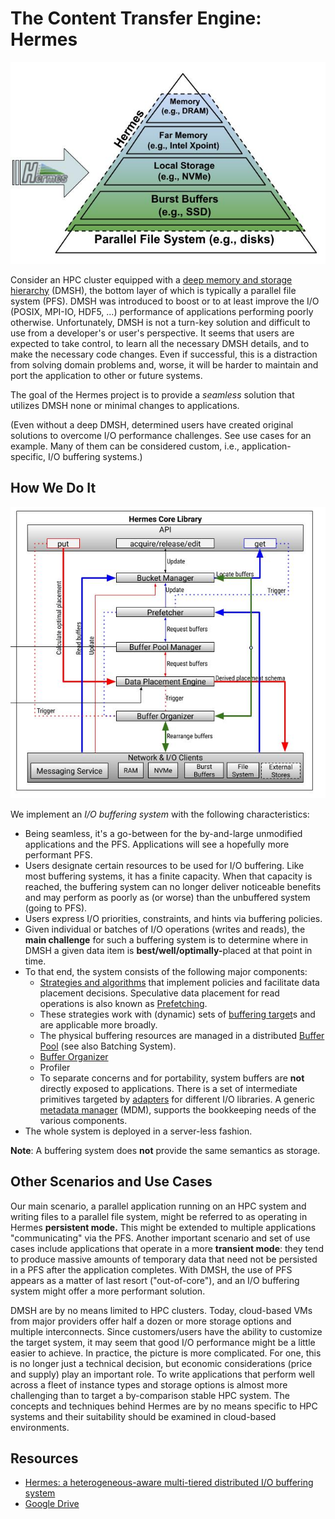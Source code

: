 # The Content Transfer Engine: Hermes

![Deep Memory and Storage Hierarchy (DMSH)](images/Hermes_hierachy.jpg)

Consider an HPC cluster equipped with a [deep memory and storage
hierarchy](components/examples) (DMSH), the bottom layer of
which is typically a parallel file system (PFS). DMSH was introduced to
boost or to at least improve the I/O (POSIX, MPI-IO, HDF5, ...)
performance of applications performing poorly otherwise. Unfortunately,
DMSH is not a turn-key solution and difficult to use from a developer's or user's
perspective. It seems that users are expected to
take control, to learn all the necessary DMSH details, and to make the
necessary code changes. Even if successful, this is a distraction from
solving domain problems and, worse, it will be harder to maintain and
port the application to other or future systems.

The goal of the Hermes project is to provide a _seamless_ solution that
utilizes DMSH none or minimal changes to applications.

(Even without a deep DMSH, determined users have created original
solutions to overcome I/O performance challenges. See use cases for an example. Many of them can be
considered custom, i.e., application-specific, I/O buffering systems.)

## How We Do It

![Hermes Core](images/Hermes_Core_Lib_internals.jpg)

We implement an _I/O buffering system_
with the following characteristics:

- Being seamless, it's a go-between for the by-and-large unmodified
  applications and the PFS. Applications will see a hopefully more
  performant PFS.
- Users designate certain resources to be used for I/O buffering. Like
  most buffering systems, it has a finite capacity. When that capacity
  is reached, the buffering system can no longer deliver noticeable
  benefits and may perform as poorly as (or worse) than the unbuffered
  system (going to PFS).
- Users express I/O priorities, constraints, and hints via buffering policies.
- Given individual or batches of I/O operations (writes and reads),
  the **main challenge** for such a buffering system is to determine
  where in DMSH a given data item is <b>best/well/optimally-</b>placed at
  that point in time.
- To that end, the system consists of the following major components:
  - [Strategies and algorithms](components/data-placement) that
    implement policies and facilitate
    data placement decisions. Speculative data
    placement for read operations is also known as
    [Prefetching](components/prefetcher).
  - These strategies work with (dynamic) sets of [buffering
    target](components/buffering-target)s and are applicable more
    broadly.
  - The physical buffering resources are managed in a distributed
    [Buffer Pool](components/buffer-pool) (see also Batching
    System).
  - [Buffer Organizer](components/buffer-organizer)
  - Profiler
  - To separate concerns and for portability, system buffers are
    **not** directly exposed to applications. There is a set of
    intermediate primitives targeted by
    [adapters](adapters) for different I/O libraries. A
    generic [metadata manager](components/distributed-metadata) (MDM),
    supports the bookkeeping needs of the various components.
- The whole system is deployed in a server-less fashion.

**Note**: A buffering system does **not** provide the same semantics as
storage.

## Other Scenarios and Use Cases

Our main scenario, a parallel application running on an HPC system and
writing files to a parallel file system, might be referred to as
operating in Hermes **persistent mode.** This might be extended to
multiple applications "communicating" via the PFS. Another important
scenario and set of use cases include applications that operate in a
more **transient mode**: they tend to produce massive amounts of
temporary data that need not be persisted in a PFS after the application
completes. With DMSH, the use of PFS appears as a matter of last resort
("out-of-core"), and an I/O buffering system might offer a more
performant solution.

DMSH are by no means limited to HPC clusters. Today, cloud-based VMs
from major providers offer half a dozen or more storage options and
multiple interconnects. Since customers/users have the ability to
customize the target system, it may seem that good I/O performance might
be a little easier to achieve. In practice, the picture is more
complicated. For one, this is no longer just a technical decision, but
economic considerations (price and supply) play an important role. To
write applications that perform well across a fleet of instance types
and storage options is almost more challenging than to target a
by-comparison stable HPC system. The concepts and techniques behind
Hermes are by no means specific to HPC systems and their suitability
should be examined in cloud-based environments.

## Resources

- [Hermes: a heterogeneous-aware multi-tiered distributed I/O
  buffering system](https://par.nsf.gov/servlets/purl/10063843)
- [Google
  Drive](https://drive.google.com/drive/u/0/folders/0ALuH0a_m3nGWUk9PVA)
